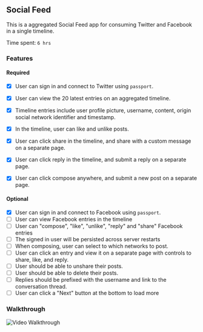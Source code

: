 ## Social Feed

This is a aggregated Social Feed app for consuming Twitter and Facebook in a single timeline.

Time spent: `6 hrs`

### Features

#### Required

- [X] User can sign in and connect to Twitter using `passport`.
- [X] User can view the 20 latest entries on an aggregated timeline.
- [X] Timeline entries include user profile picture, username, content, origin social network identifier and timestamp.
- [X] In the timeline, user can like and unlike posts.
- [X] User can click share in the timeline, and share with a custom message on a separate page.
- [X] User can click reply in the timeline, and submit a reply on a separate page.
- [X] User can click compose anywhere, and submit a new post on a separate page.


#### Optional

- [X] User can sign in and connect to Facebook using `passport`.
- [ ] User can view Facebook entries in the timeline
- [ ] User can "compose", "like", "unlike", "reply" and "share" Facebook entries
- [ ] The signed in user will be persisted across server restarts
- [ ] When composing, user can select to which networks to post.
- [ ] User can click an entry and view it on a separate page with controls to share, like, and reply.
- [ ] User should be able to unshare their posts.
- [ ] User should be able to delete their posts.
- [ ] Replies should be prefixed with the username and link to the conversation thread.
- [ ] User can click a "Next" button at the bottom to load more 

### Walkthrough

![Video Walkthrough](...)
